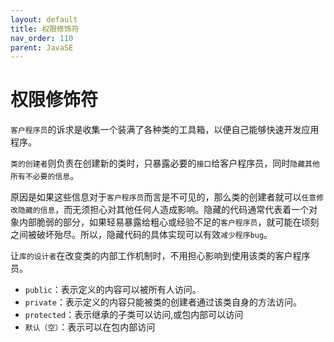```yaml
---
layout: default
title: 权限修饰符
nav_order: 110
parent: JavaSE
---
```


# 权限修饰符

`客户程序员`的诉求是收集一个装满了各种类的工具箱，以便自己能够快速开发应用程序。

`类的创建者`则负责在创建新的类时，只暴露必要的`接口`给客户程序员，同时`隐藏其他所有不必要的信息`。

原因是如果这些信息对于`客户程序员`而言是不可见的，那么类的创建者就可以`任意修改隐藏的信息`，而无须担心对其他任何人造成影响。隐藏的代码通常代表着一个对象内部脆弱的部分，如果轻易暴露给粗心或经验不足的`客户程序员`，就可能在顷刻之间被破坏殆尽。所以，隐藏代码的具体实现可以有效`减少程序bug`。

让`库的设计者`在改变类的内部工作机制时，不用担心影响到使用该类的客户程序员。

- `public`：表示定义的内容可以被所有人访问。
- `private`：表示定义的内容只能被类的创建者通过该类自身的方法访问。
- `protected`：表示继承的子类可以访问,或包内部可以访问
- `默认（空）`：表示可以在包内部访问
